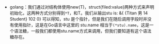 - golang：我们通过对结构体使用new(T)，struct{filed:value}两种方式来声明初始化，这两种方式分别得到`*T`，和T。我们从输出stu is: &{ {Titan 男 14 Student} 102 0} 可以得知，stu 是个指针，但是我们在随后调用字段时并没有使用指针，这是在Go语言中这里的 stu.name  相当于`(*stu).name`，这是一个语法糖，一般我们都使用stu.name方式来调用，但我们要知道有这个语法糖存在。